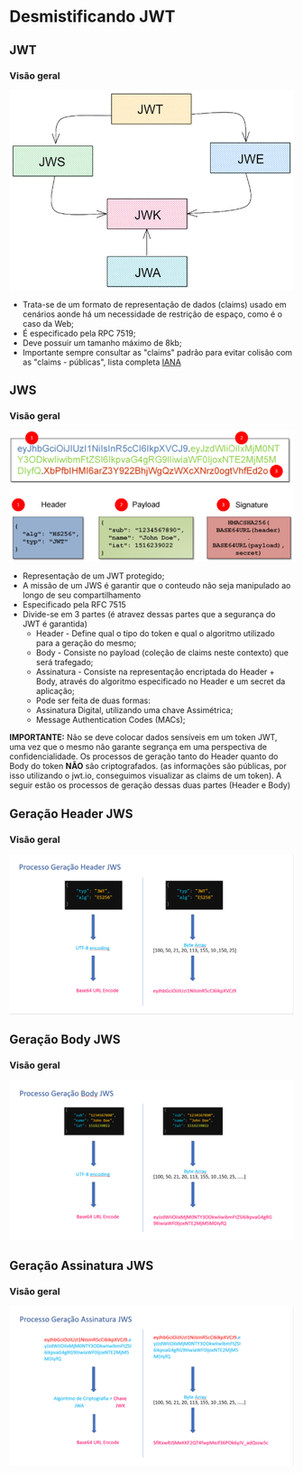 # Desmistificando JWT

## JWT

### Visão geral

![diagrama principal](https://github.com/phmmdev/jwt-fundamentals/blob/main/main-diagram.png)

- Trata-se de um formato de representação de dados (claims) usado em cenários aonde há um necessidade de restrição de espaço, como é o caso da Web;
- É especificado pela RPC 7519;
- Deve possuir um tamanho máximo de 8kb;
- Importante sempre consultar as "claims" padrão para evitar colisão com as "claims - públicas", lista completa [IANA](http://github.com)

## JWS

### Visão geral

![diagrama principal](https://github.com/phmmdev/jwt-fundamentals/blob/main/jws-overview.png)

- Representação de um JWT protegido;
- A missão de um JWS é garantir que o conteudo não seja manipulado ao longo de seu compartilhamento
- Especificado pela RFC 7515
- Divide-se em 3 partes (é atravez dessas partes que a segurança do JWT é garantida)
  -   Header - Define qual o tipo do token e qual o algoritmo utilizado para a geração do mesmo;
  -   Body - Consiste no payload (coleção de claims neste contexto) que será trafegado;
  -   Assinatura - Consiste na representação encriptada do Header + Body, através do algoritmo especificado no Header e um secret da aplicação;
    - Pode ser feita de duas formas:
    - Assinatura Digital, utilizando uma chave Assimétrica;
    - Message Authentication Codes (MACs);

**IMPORTANTE:** Não se deve colocar dados sensíveis em um token JWT, uma vez que o mesmo não garante segrança em uma perspectiva de confidencialidade. Os processos de geração tanto do Header quanto do Body do token **NÃO** são criptografados. (as informações são públicas, por isso utilizando o jwt.io, conseguimos visualizar as claims de um token).
A seguir estão os processos de geração dessas duas partes (Header e Body)

## Geração Header JWS

### Visão geral

![diagrama geração](https://github.com/phmmdev/jwt-fundamentals/blob/main/header-generation-process.png)

## Geração Body JWS

### Visão geral

![diagrama geração](https://github.com/phmmdev/jwt-fundamentals/blob/main/body-generation-process.png)

## Geração Assinatura JWS

### Visão geral

![diagrama geração](https://github.com/phmmdev/jwt-fundamentals/blob/main/signature-generation-process.png)
